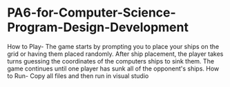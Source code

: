 # PA6-for-Computer-Science-Program-Design-Development

How to Play- The game starts by prompting you to place your ships on the grid or having them placed randomly. After ship placement, the player takes turns guessing the coordinates of the computers ships to sink them. The game continues until one player has sunk all of the opponent's ships.
How to Run- Copy all files and then run in visual studio
